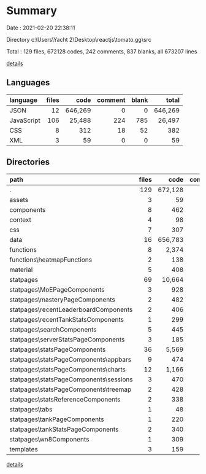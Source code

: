 # Summary

Date : 2021-02-20 22:38:11

Directory c:\Users\Yacht 2\Desktop\reactjs\tomato.gg\src

Total : 129 files,  672128 codes, 242 comments, 837 blanks, all 673207 lines

[details](details.md)

## Languages
| language | files | code | comment | blank | total |
| :--- | ---: | ---: | ---: | ---: | ---: |
| JSON | 12 | 646,269 | 0 | 0 | 646,269 |
| JavaScript | 106 | 25,488 | 224 | 785 | 26,497 |
| CSS | 8 | 312 | 18 | 52 | 382 |
| XML | 3 | 59 | 0 | 0 | 59 |

## Directories
| path | files | code | comment | blank | total |
| :--- | ---: | ---: | ---: | ---: | ---: |
| . | 129 | 672,128 | 242 | 837 | 673,207 |
| assets | 3 | 59 | 0 | 0 | 59 |
| components | 8 | 462 | 7 | 48 | 517 |
| context | 4 | 98 | 2 | 24 | 124 |
| css | 7 | 307 | 18 | 51 | 376 |
| data | 16 | 656,783 | 0 | 7 | 656,790 |
| functions | 8 | 2,374 | 0 | 39 | 2,413 |
| functions\heatmapFunctions | 2 | 138 | 0 | 10 | 148 |
| material | 5 | 408 | 14 | 38 | 460 |
| statpages | 69 | 10,664 | 185 | 562 | 11,411 |
| statpages\MoEPageComponents | 3 | 928 | 39 | 49 | 1,016 |
| statpages\masteryPageComponents | 2 | 482 | 17 | 21 | 520 |
| statpages\recentLeaderboardComponents | 2 | 406 | 4 | 28 | 438 |
| statpages\recentTankStatsComponents | 1 | 299 | 2 | 9 | 310 |
| statpages\searchComponents | 5 | 445 | 1 | 33 | 479 |
| statpages\serverStatsPageComponents | 3 | 185 | 1 | 6 | 192 |
| statpages\statsPageComponents | 36 | 5,569 | 66 | 263 | 5,898 |
| statpages\statsPageComponents\appbars | 9 | 474 | 2 | 46 | 522 |
| statpages\statsPageComponents\charts | 12 | 1,166 | 6 | 47 | 1,219 |
| statpages\statsPageComponents\sessions | 3 | 470 | 11 | 20 | 501 |
| statpages\statsPageComponents\treemap | 2 | 428 | 0 | 14 | 442 |
| statpages\statsReferenceComponents | 2 | 338 | 0 | 18 | 356 |
| statpages\tabs | 1 | 48 | 0 | 4 | 52 |
| statpages\tankPageComponents | 1 | 220 | 27 | 15 | 262 |
| statpages\tankStatsPageComponents | 2 | 340 | 4 | 9 | 353 |
| statpages\wn8Components | 1 | 309 | 20 | 15 | 344 |
| templates | 3 | 159 | 0 | 6 | 165 |

[details](details.md)
